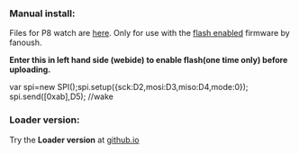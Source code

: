 ### Manual install:

Files for P8 watch are [here](https://github.com/enaon/eucWatch/tree/main/P8/apps).  Only for use with the [flash enabled](https://github.com/fanoush/ds-d6/blob/master/espruino/DFU/P8/espruino_2v07.60_p8_SDK11_SD20_SPIFLASH.zip
) firmware by fanoush. 

**Enter this in left hand side (webide) to enable flash(one time only) before uploading.** 

var spi=new SPI();spi.setup({sck:D2,mosi:D3,miso:D4,mode:0}); spi.send([0xab],D5);  //wake

### Loader version:

Try the **Loader version** at [github.io](https://enaon.github.io/eucWatch/P8/)
